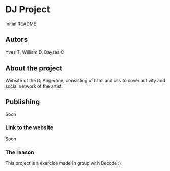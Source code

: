 # DJ Project  
Initial README  
## Autors  
Yves T, William D, Baysaa C  
## About the project  
Website of the Dj Angerone, consisting of html and css to cover activity and social network of the artist.  
## Publishing  
Soon  
### Link to the website  
Soon  
### The reason  
This project is a exercice made in group with Becode :)  
